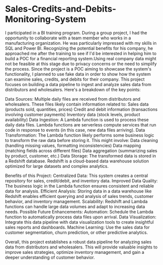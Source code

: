 # Sales-Credits-and-Debits-Monitoring-System
I participated in a BI training program. During a group project, I had the opportunity to collaborate with a team member who works in a manufacturing organization. He was particularly impressed with my skills in SQL and Power BI. Recognizing the potential benefits for his company, he approached me after the training to see if I'd be interested in helping him to build a POC for a financial reporting system.Using real company data might not be feasible at this stage due to privacy concerns or the need to simplify the process. Since the project is a POC aiming to showcase the system's functionality, I planned to use fake data in order to show how the system can examine sales, credits, and debits for their company.
This project focuses on building a data pipeline to ingest and analyze sales data from distributors and wholesalers. Here's a breakdown of the key points:

Data Sources:
Multiple daily files are received from distributors and wholesalers. These files likely contain information related to:
Sales data (products sold, quantities, prices)
Credit and debit information (transactions involving customer payments)
Inventory data (stock levels, product availability)
Data Ingestion:
A Lambda function is used to process these daily data files.
Lambda functions are serverless compute services that run code in response to events (in this case, new data files arriving).
Data Transformation:
The Lambda function likely performs some business logic to transform the raw data before storing it. This might involve:
Data cleaning (handling missing values, formatting inconsistencies)
Data mapping (matching fields across different files)
Data aggregation (summarizing sales by product, customer, etc.)
Data Storage:
The transformed data is stored in a Redshift database.
Redshift is a cloud-based data warehouse solution optimized for large datasets and complex analytics.

Benefits of this Project:
Centralized Data: This system creates a central repository for sales, credit/debit, and inventory data.
Improved Data Quality: The business logic in the Lambda function ensures consistent and reliable data for analysis.
Efficient Analysis: Storing data in a data warehouse like Redshift enables efficient querying and analysis of sales trends, customer behavior, and inventory management.
Scalability: Redshift and Lambda functions can handle large data volumes and adapt to increasing data needs.
Possible Future Enhancements:
Automation: Schedule the Lambda function to automatically process data files upon arrival.
Data Visualization: Integrate this data pipeline with data visualization tools to create insightful sales reports and dashboards.
Machine Learning: Use the sales data for customer segmentation, churn prediction, or other predictive analytics.

Overall, this project establishes a robust data pipeline for analyzing sales data from distributors and wholesalers. This will provide valuable insights to improve sales strategies, optimize inventory management, and gain a deeper understanding of customer behavior.


